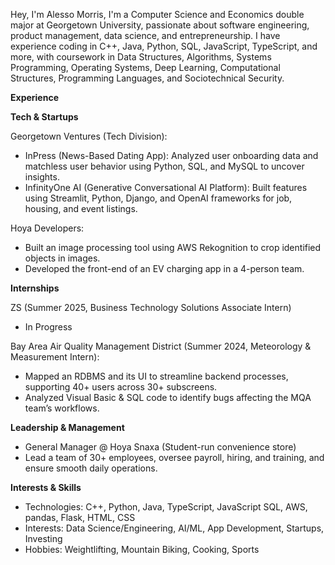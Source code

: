 Hey, I'm Alesso Morris,
I'm a Computer Science and Economics double major at Georgetown University, passionate about software engineering, product management, data science, and entrepreneurship. I have experience coding in C++, Java, Python, SQL, JavaScript, TypeScript, and more, with coursework in Data Structures, Algorithms, Systems Programming, Operating Systems, Deep Learning, Computational Structures, Programming Languages, and Sociotechnical Security.

****Experience****

**Tech & Startups**

Georgetown Ventures (Tech Division):
- InPress (News-Based Dating App): Analyzed user onboarding data and matchless user behavior using Python, SQL, and MySQL to uncover insights.
- InfinityOne AI (Generative Conversational AI Platform): Built features using Streamlit, Python, Django, and OpenAI frameworks for job, housing, and event listings.

Hoya Developers:
- Built an image processing tool using AWS Rekognition to crop identified objects in images.
- Developed the front-end of an EV charging app in a 4-person team.

**Internships**

ZS (Summer 2025, Business Technology Solutions Associate Intern)
- In Progress

Bay Area Air Quality Management District (Summer 2024, Meteorology & Measurement Intern):
- Mapped an RDBMS and its UI to streamline backend processes, supporting 40+ users across 30+ subscreens.
- Analyzed Visual Basic & SQL code to identify bugs affecting the MQA team’s workflows.
  
**Leadership & Management**
- General Manager @ Hoya Snaxa (Student-run convenience store)
- Lead a team of 30+ employees, oversee payroll, hiring, and training, and ensure smooth daily operations.

**Interests & Skills**
- Technologies: C++, Python, Java, TypeScript, JavaScript SQL, AWS, pandas, Flask, HTML, CSS
- Interests: Data Science/Engineering, AI/ML, App Development, Startups, Investing
- Hobbies: Weightlifting, Mountain Biking, Cooking, Sports
